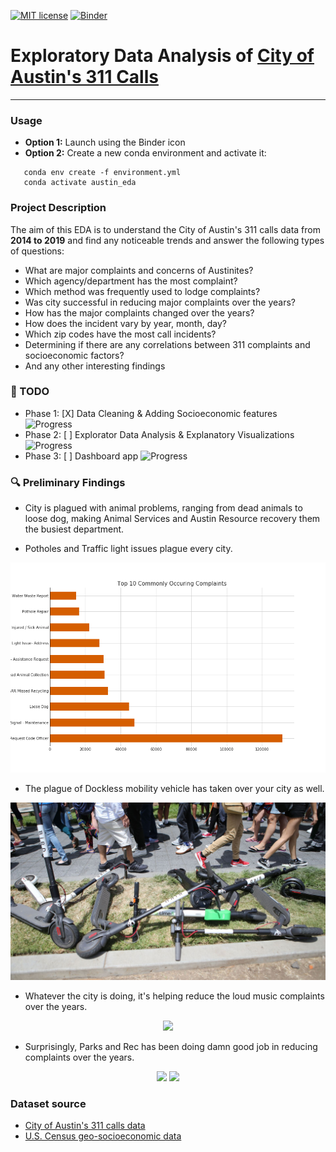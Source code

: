 [![MIT license](https://img.shields.io/badge/License-MIT-blue.svg)](https://lbesson.mit-license.org/) [![Binder](https://mybinder.org/badge_logo.svg)](https://mybinder.org/v2/gh/hurshd0/Austin-311-Data-Analysis/master)

# Exploratory Data Analysis of [City of Austin's 311 Calls](https://data.austintexas.gov/Utilities-and-City-Services/311-Unified-Data)
------
### Usage

- **Option 1:** Launch using the Binder icon
- **Option 2:** Create a new conda environment and activate it:
```linux
   conda env create -f environment.yml
   conda activate austin_eda
```

### Project Description

The aim of this EDA is to understand the City of Austin's 311 calls data from **2014 to 2019** and find any noticeable trends and answer the following types of questions:


- What are major complaints and concerns of Austinites?
- Which agency/department has the most complaint?
- Which method was frequently used to lodge complaints?
- Was city successful in reducing major complaints over the years?
- How has the major complaints changed over the years?
- How does the incident vary by year, month, day?
- Which zip codes have the most call incidents?
- Determining if there are any correlations between 311 complaints and socioeconomic factors?
- And any other interesting findings


### :pencil: TODO

- Phase 1: [X] Data Cleaning & Adding Socioeconomic features ![Progress](http://progressed.io/bar/100) 
- Phase 2: [ ] Explorator Data Analysis & Explanatory Visualizations ![Progress](http://progressed.io/bar/30)
- Phase 3: [ ] Dashboard app ![Progress](http://progressed.io/bar/1)

### :mag: Preliminary Findings

- City is plagued with animal problems, ranging from dead animals to loose dog, making Animal Services and Austin Resource recovery them the busiest department. 

- Potholes and Traffic light issues plague every city.

<p align="center">
<img src="visualizations/top_10_austin_311_calls_complts.png"/>
</p>

- The plague of Dockless mobility vehicle has taken over your city as well. 

<p align="center">
<img src="imgs/pile_of_scotters.jpg"/>
</p>

- Whatever the city is doing, it's helping reduce the loud music complaints over the years.

<p align="center">
<img src="visualizations/loud_music_complaints.gif"/>
</p>

- Surprisingly, Parks and Rec has been doing damn good job in reducing complaints over the years.

<p align="center">
<img src="https://i.imgur.com/cJZ1TC7.png"/>
<img src="https://media.giphy.com/media/3o7TKFXELFFs2roQRG/giphy.gif"/>
</p>

### Dataset source

- [City of Austin's 311 calls data](https://data.austintexas.gov/)
- [U.S. Census geo-socioeconomic data](https://www.census.gov/programs-surveys/acs/)

